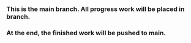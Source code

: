 ### This is the main branch. All progress work will be placed in <dev> branch.

### At the end, the finished work will be pushed to main. 